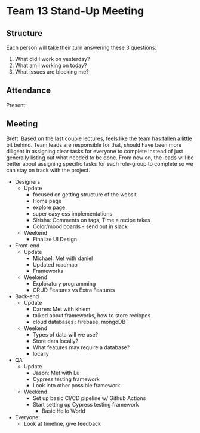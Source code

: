 # Team 13 Stand-Up Meeting

## Structure
Each person will take their turn answering these 3 questions:
1. What did I work on yesterday?
2. What am I working on today?
3. What issues are blocking me?

## Attendance
Present:

## Meeting
Brett: Based on the last couple lectures, feels like the team has fallen a little bit behind. Team leads are responsible for that, should have been more diligent in assigning clear tasks for everyone to complete instead of just generally listing out what needed to be done. From now on, the leads will be better about assigning specific tasks for each role-group to complete so we can stay on track with the project.

* Designers
  * Update
    * focused on getting structure of the websit
    * Home page
    * explore page 
    * super easy css implementations
    * Sirisha: Comments on tags, Time a recipe takes
    * Color/mood boards - send out in slack
  * Weekend
    * Finalize UI Design
* Front-end
  * Update
    * Michael: Met with daniel
    * Updated roadmap
    * Frameworks
  * Weekend
    * Exploratory programming
    * CRUD Features vs Extra Features 
* Back-end
  * Update
    * Darren: Met with khiem
    * talked about frameworks, how to store reciopes
    * cloud databases : firebase, mongoDB 
  * Weekend
    * Types of data will we use?
    * Store data locally?
    * What features may require a database? 
    * locally
* QA
  * Update
    * Jason: Met with Lu
    * Cypress testing framework
    * Look into other possible framework
  * Weekend
    * Set up basic CI/CD pipeline w/ Github Actions
    * Start setting up Cypress testing framework
      * Basic Hello World    
* Everyone:
  * Look at timeline, give feedback
